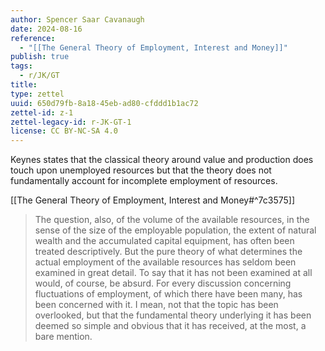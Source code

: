 ```yaml
---
author: Spencer Saar Cavanaugh
date: 2024-08-16
reference:
  - "[[The General Theory of Employment, Interest and Money]]"
publish: true
tags:
  - r/JK/GT
title:
type: zettel
uuid: 650d79fb-8a18-45eb-ad80-cfddd1b1ac72
zettel-id: z-1
zettel-legacy-id: r-JK-GT-1
license: CC BY-NC-SA 4.0
---
```


Keynes states that the classical theory around value and production does touch upon unemployed resources but that the theory does not fundamentally account for incomplete employment of resources.

[[The General Theory of Employment, Interest and Money#^7c3575]]

> The question, also, of the volume of the available resources, in the sense of the size of the employable population, the extent of natural wealth and the accumulated capital equipment, has often been treated descriptively. But the pure theory of what determines the actual employment of the available resources has seldom been examined in great detail. To say that it has not been examined at all would, of course, be absurd. For every discussion concerning fluctuations of employment, of which there have been many, has been concerned with it. I mean, not that the topic has been overlooked, but that the fundamental theory underlying it has been deemed so simple and obvious that it has received, at the most, a bare mention.
